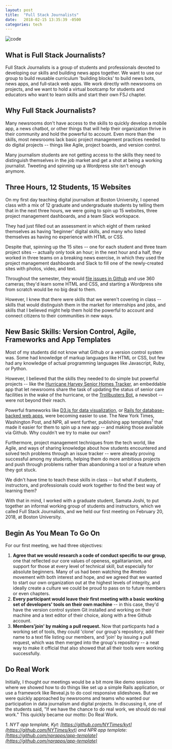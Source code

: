 ```yaml
---
layout: post
title:  "Full Stack Journalists"
date:   2018-02-15 13:35:39 -0500
categories: tech
---
```


![code](https://farm3.staticflickr.com/2888/13334080323_69edde7c71_h.jpg)

## What is Full Stack Journalists?

Full Stack Journalists is a group of students and professionals devoted to developing our skills and building news apps together. We want to use our group to build reusable curriculum 'building blocks' to build news bots, news apps, and full‑stack web apps. We work directly with newsrooms on projects, and we want to hold a virtual bootcamp for students and educators who want to learn skills and start their own FSJ chapter.

## Why Full Stack Journalists?

Many newsrooms don't have access to the skills to quickly develop a mobile app, a news chatbot, or other things that will help their organization thrive in their community and hold the powerful to account. Even more than the skills, most newsrooms lack basic project management practices needed to do digital projects -- things like Agile, project boards, and version control.

Many journalism students are not getting access to the skills they need to distinguish themselves in the job market and get a shot at being a working journalist. Tweeting and spinning up a Wordpress site isn't enough anymore.

## Three Hours, 12 Students, 15 Websites

On my first day teaching digital journalism at Boston University, I opened class with a mix of 12 graduate and undergraduate students by telling them that in the next three hours, we were going to spin up 15 websites, three project management dashboards, and a team Slack workspace.

They had just filled out an assessment in which eight of them ranked themselves as having 'beginner' digital skills, and many who listed themselves as having no experience with HTML or CSS.

Despite that, spinning up the 15 sites -- one for each student and three team project sites --  actually only took an hour; in the next hour and a half, they worked in three teams on a breaking news exercise, in which they used the project management dashboards and Slack to fill one of the newly-created sites with photos, video, and text.

Throughout the semester, they would [file issues in Github](https://github.com/lisawilliams/bu550-704#bu-journalism-550704-project-issue-queue) and use 360 cameras; they'd learn some HTML and CSS, and starting a Wordpress site from scratch would be no big deal to them.

However, I knew that there were skills that we weren't covering in class -- skills that would distinguish them in the market for internships and jobs, and skills that I believed might help them hold the powerful to account and connect citizens to their communities in new ways.

## New Basic Skills: Version Control, Agile, Frameworks and App Templates

Most of my students did not know what Github or a version control system was. Some had knowledge of markup languages like HTML or CSS, but few had any knowledge of actual programming languages like Javascript, Ruby, or Python.

However, I believed that the skills they needed to do simple but powerful projects -- like the [Hurricane Harvey Senior Homes Tracker](https://lisawilliams.github.io/lisa/tech/2017/08/28/Hurricane-Harvey-Senior-Tracker.html), an embeddable app that let newsrooms share the task of updating the status of senior care facilities in the wake of the hurricane, or the [Trollbusters Bot](https://lisawilliams.github.io/lisa/tech/2017/10/04/Building-The-Trollbusters-Bot.html), a newsbot -- were not beyond their reach.

Powerful frameworks like [D3.js for data visualization](https://d3js.org/), or [Rails for database-backed web apps](http://edgeguides.rubyonrails.org/getting_started.html), were becoming easier to use. The New York Times, Washington Post, and NPR, all went further, publishing app templates<sup>1</sup> that made it easier for them to spin up a new app -- and making those available via Github. Why couldn't we try to make our own?

Furthermore, project management techniques from the tech world, like Agile, and ways of sharing knowledge about how students encountered and solved tech problems through an issue tracker -- were already proving successful among my students, helping them do more ambitious projects and push through problems rather than abandoning a tool or a feature when they got stuck.

We didn't have time to teach these skills in class -- but what if students, instructors, and professionals could work together to find the best way of learning them?

With that in mind, I worked with a graduate student, Samata Joshi, to put together an informal working group of students and instructors, which we called Full Stack Journalists, and we held our first meeting on February 20, 2018, at Boston University.

## Begin As You Mean To Go On

For our first meeting, we had three objectives:

1. **Agree that we would research a code of conduct specific to our group**, one that reflected our core values of openess, egalitarianism, and support for those at every level of technical skill, but especially for absolute beginners. Many of us had been watching the #metoo movement with both interest and hope, and we agreed that we wanted to start our own organization out at the highest levels of integrity, and ideally create a culture we could be proud to pass on to future members or even chapters.
2. **Every participant would leave their first meeting with a basic working set of developers' tools on their own machine** -- in this case, they'd have the version control system Git installed and working on their machine and a text editor of their choice, along with a free Github account.
3. **Members'join' by making a pull request.** Now that particpants had a working set of tools, they could 'clone' our group's repository, add their name to a text file listing our members, and 'join' by issuing a pull request, which was then merged into the group's repository -- a neat way to make it official that also showed that all their tools were working successfully.

## Do Real Work

Initially, I thought our meetings would be a bit more like demo sessions where we showed how to do things like set up a simple Rails application, or use a framework like Reveal.js to do cool responsive slideshows. But we were quickly approached by newsrooms and teams who wanted our participation in data journalism and digital projects. In discussing it, one of the students said, "If we have the chance to do real work, we should do real work."  This quickly became our motto: Do Real Work.

*1. NYT app template, Kyt: [https://github.com/NYTimes/kyt](https://github.com/NYTimes/kyt) and NPR app template: [https://github.com/nprapps/app-template](https://github.com/nprapps/app-template)*
